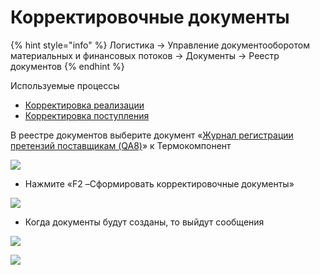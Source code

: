 # Корректировочные документы

{% hint style="info" %}
Логистика → Управление документооборотом материальных и финансовых потоков → Документы → Реестр документов
{% endhint %}

Используемые процессы

* [Корректировка реализации](../../../../realizaciya/korrektirovka-realizacii.md)
* [Корректировка поступления](../../../../postuplenie-tovarov-i-uslug/formirovanie-prikhoda-po-grafiku-postavki/korrektirovka-postupleniya.md)

В реестре документов выберите документ «[Журнал регистрации претензий поставщикам (QA8)](../../../../../upravlenie-kachestvom/pretenzii/pretenziya-postavshiku/)» к Термокомпонент

![](<../../../../../.gitbook/assets/0 (43)>)

* Нажмите «F2 –Сформировать корректировочные документы»

![](../../../../../.gitbook/assets/1)

* Когда документы будут созданы, то выйдут сообщения

![](<../../../../../.gitbook/assets/2 (15)>)

![](<../../../../../.gitbook/assets/3 (1)>)
